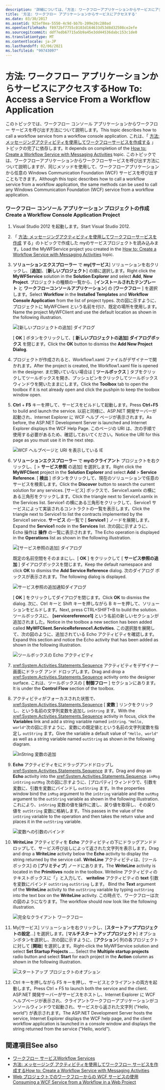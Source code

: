 ```yaml
---
description: '詳細については、「方法: ワークフローアプリケーションからサービスにアクセスする」を参照してください。'
title: '方法: ワークフロー アプリケーションからサービスにアクセスする'
ms.date: 03/30/2017
ms.assetid: 925ef8ea-5550-4c9d-bb7b-209e20c280ad
ms.openlocfilehash: f8972bf7755c0103d164633d53d8d32508ce2efe
ms.sourcegitcommit: ddf7edb67715a5b9a45e3dd44536dabc153c1de0
ms.translationtype: MT
ms.contentlocale: ja-JP
ms.lasthandoff: 02/06/2021
ms.locfileid: "99743097"
---
```

# <a name="how-to-access-a-service-from-a-workflow-application"></a><span data-ttu-id="eea6f-103">方法: ワークフロー アプリケーションからサービスにアクセスする</span><span class="sxs-lookup"><span data-stu-id="eea6f-103">How To: Access a Service From a Workflow Application</span></span>

<span data-ttu-id="eea6f-104">このトピックでは、ワークフロー コンソール アプリケーションからワークフロー サービスを呼び出す方法について説明します。</span><span class="sxs-lookup"><span data-stu-id="eea6f-104">This topic describes how to call a workflow service from a workflow console application.</span></span> <span data-ttu-id="eea6f-105">これは、「 [方法: メッセージングアクティビティを使用してワークフローサービスを作成する](how-to-create-a-workflow-service-with-messaging-activities.md) 」トピックの完了に依存します。</span><span class="sxs-lookup"><span data-stu-id="eea6f-105">It depends on completion of the [How to: Create a Workflow Service with Messaging Activities](how-to-create-a-workflow-service-with-messaging-activities.md) topic.</span></span> <span data-ttu-id="eea6f-106">このトピックでは、ワークフローアプリケーションからワークフローサービスを呼び出す方法について説明しますが、同じメソッドを使用して、ワークフローアプリケーションから任意の Windows Communication Foundation (WCF) サービスを呼び出すこともできます。</span><span class="sxs-lookup"><span data-stu-id="eea6f-106">Although this topic describes how to call a workflow service from a workflow application, the same methods can be used to call any Windows Communication Foundation (WCF) service from a workflow application.</span></span>

### <a name="create-a-workflow-console-application-project"></a><span data-ttu-id="eea6f-107">ワークフロー コンソール アプリケーション プロジェクトの作成</span><span class="sxs-lookup"><span data-stu-id="eea6f-107">Create a Workflow Console Application Project</span></span>

1. <span data-ttu-id="eea6f-108">Visual Studio 2012 を起動します。</span><span class="sxs-lookup"><span data-stu-id="eea6f-108">Start Visual Studio 2012.</span></span>

2. <span data-ttu-id="eea6f-109">「 [方法: メッセージングアクティビティを使用してワークフローサービスを作成](how-to-create-a-workflow-service-with-messaging-activities.md) する」のトピックで作成した myのサービスプロジェクトを読み込みます。</span><span class="sxs-lookup"><span data-stu-id="eea6f-109">Load the MyWFService project you created in the [How to: Create a Workflow Service with Messaging Activities](how-to-create-a-workflow-service-with-messaging-activities.md) topic.</span></span>

3. <span data-ttu-id="eea6f-110">**ソリューションエクスプローラー** で **my[サービス**] ソリューションを右クリックし、[**追加**]、[**新しいプロジェクト**] の順に選択します。</span><span class="sxs-lookup"><span data-stu-id="eea6f-110">Right click the **MyWFService** solution in the **Solution Explorer** and select **Add**, **New Project**.</span></span> <span data-ttu-id="eea6f-111">プロジェクトの種類の一覧から、[**インストールされたテンプレート** と **ワークフローコンソールアプリケーション**] の [**ワークフロー** ] を選択します。</span><span class="sxs-lookup"><span data-stu-id="eea6f-111">Select **Workflow** in the **Installed Templates** and **Workflow Console Application** from the list of project types.</span></span> <span data-ttu-id="eea6f-112">次の図に示すように、プロジェクトに MyWFClient という名前を付け、既定の場所を使用します。</span><span class="sxs-lookup"><span data-stu-id="eea6f-112">Name the project MyWFClient and use the default location as shown in the following illustration.</span></span>

     ![[新しいプロジェクトの追加] ダイアログ](./media/how-to-access-a-service-from-a-workflow-application/add-new-project-dialog.jpg)

     <span data-ttu-id="eea6f-114">[ **OK** ] ボタンをクリックして、[ **新しいプロジェクトの追加] ダイアログボックス** を閉じます。</span><span class="sxs-lookup"><span data-stu-id="eea6f-114">Click the **OK** button to dismiss the **Add New Project Dialog**.</span></span>

4. <span data-ttu-id="eea6f-115">プロジェクトが作成されると、Workflow1.xaml ファイルがデザイナーで開かれます。</span><span class="sxs-lookup"><span data-stu-id="eea6f-115">After the project is created, the Workflow1.xaml file is opened in the designer.</span></span> <span data-ttu-id="eea6f-116">まだ開いていない場合は [ **ツールボックス** ] タブをクリックしてツールボックスを開き、プッシュピンをクリックしてツールボックスウィンドウを開いたままにします。</span><span class="sxs-lookup"><span data-stu-id="eea6f-116">Click the **Toolbox** tab to open the toolbox if it is not already open and click the pushpin to keep the toolbox window open.</span></span>

5. <span data-ttu-id="eea6f-117">**Ctrl** + **F5** キーを押して、サービスをビルドして起動します。</span><span class="sxs-lookup"><span data-stu-id="eea6f-117">Press **Ctrl**+**F5** to build and launch the service.</span></span> <span data-ttu-id="eea6f-118">以前と同様に、ASP.NET 開発サーバーが起動され、Internet Explorer に WCF ヘルプ ページが表示されます。</span><span class="sxs-lookup"><span data-stu-id="eea6f-118">As before, the ASP.NET Development Server is launched and Internet Explorer displays the WCF Help Page.</span></span> <span data-ttu-id="eea6f-119">このページの URI は、次の手順で使用する必要があるため、確認しておいてください。</span><span class="sxs-lookup"><span data-stu-id="eea6f-119">Notice the URI for this page as you must use it in the next step.</span></span>

     ![WCF ヘルプページと URI を表示している IE](./media/how-to-access-a-service-from-a-workflow-application/ie-wcf-help-page-uri.jpg)

6. <span data-ttu-id="eea6f-121">**ソリューションエクスプローラー** で **myのクライアント** プロジェクトを右クリックし、[   >  **サービス参照** の追加] を選択します。</span><span class="sxs-lookup"><span data-stu-id="eea6f-121">Right click the **MyWFClient** project in the **Solution Explorer** and select **Add** > **Service Reference**.</span></span> <span data-ttu-id="eea6f-122">[ **検出** ] ボタンをクリックして、現在のソリューションで任意のサービスを検索します。</span><span class="sxs-lookup"><span data-stu-id="eea6f-122">Click the **Discover** button to search the current solution for any services.</span></span> <span data-ttu-id="eea6f-123">[サービス] ボックスで、Service1.xamlx の横にある三角形をクリックします。</span><span class="sxs-lookup"><span data-stu-id="eea6f-123">Click the triangle next to Service1.xamlx in the Services list.</span></span> <span data-ttu-id="eea6f-124">Service1 の横にある三角形をクリックして、Service1 サービスによって実装されるコントラクトの一覧を表示します。</span><span class="sxs-lookup"><span data-stu-id="eea6f-124">Click the triangle next to Service1 to list the contracts implemented by the Service1 service.</span></span> <span data-ttu-id="eea6f-125">**サービス** の一覧で [ **Service1** ] ノードを展開します。</span><span class="sxs-lookup"><span data-stu-id="eea6f-125">Expand the **Service1** node in the **Services** list.</span></span> <span data-ttu-id="eea6f-126">次の図に示すように、Echo 操作は **操作** の一覧に表示されます。</span><span class="sxs-lookup"><span data-stu-id="eea6f-126">The Echo operation is displayed in the **Operations** list as shown in the following illustration.</span></span>

     ![[サービス参照の追加] ダイアログ](./media/how-to-access-a-service-from-a-workflow-application/add-service-reference.jpg)

     <span data-ttu-id="eea6f-128">既定の名前空間をそのままにし、[ **OK** ] をクリックして [ **サービス参照の追加** ] ダイアログボックスを閉じます。</span><span class="sxs-lookup"><span data-stu-id="eea6f-128">Keep the default namespace and click **OK** to dismiss the **Add Service Reference** dialog.</span></span> <span data-ttu-id="eea6f-129">次のダイアログ ボックスが表示されます。</span><span class="sxs-lookup"><span data-stu-id="eea6f-129">The following dialog is displayed.</span></span>

     ![サービス参照の追加通知ダイアログ](./media/how-to-access-a-service-from-a-workflow-application/add-service-reference-dialog.jpg)

     <span data-ttu-id="eea6f-131">[ **OK** ] をクリックしてダイアログを閉じます。</span><span class="sxs-lookup"><span data-stu-id="eea6f-131">Click **OK** to dismiss the dialog.</span></span> <span data-ttu-id="eea6f-132">次に、Ctrl キーと Shift キーを押しながら B キーを押して、ソリューションをビルドします。</span><span class="sxs-lookup"><span data-stu-id="eea6f-132">Next, press CTRL+SHIFT+B to build the solution.</span></span> <span data-ttu-id="eea6f-133">ツールボックスに、 **[servicereference1]** という名前の新しいセクションが追加されました。</span><span class="sxs-lookup"><span data-stu-id="eea6f-133">Notice in the toolbox a new section has been added called **MyWFClient.ServiceReference1.Activities**.</span></span> <span data-ttu-id="eea6f-134">この選択肢を展開して、次の図のように、追加されている Echo アクティビティを確認します。</span><span class="sxs-lookup"><span data-stu-id="eea6f-134">Expand this section and notice the Echo activity that has been added as shown in the following illustration.</span></span>

     ![ツールボックスの Echo アクティビティ](./media/how-to-access-a-service-from-a-workflow-application/echo-activity-toolbox.jpg)

7. <span data-ttu-id="eea6f-136"><xref:System.Activities.Statements.Sequence> アクティビティをデザイナー画面にドラッグ アンド ドロップします。</span><span class="sxs-lookup"><span data-stu-id="eea6f-136">Drag and drop a <xref:System.Activities.Statements.Sequence> activity onto the designer surface.</span></span> <span data-ttu-id="eea6f-137">これは、ツールボックスの [ **制御フロー** ] セクションにあります。</span><span class="sxs-lookup"><span data-stu-id="eea6f-137">It is under the **Control Flow** section of the toolbox.</span></span>

8. <span data-ttu-id="eea6f-138">アクティビティがフォーカスされた状態で、 <xref:System.Activities.Statements.Sequence> [ **変数** ] リンクをクリックし、という名前の文字列変数を追加し `inString` ます。</span><span class="sxs-lookup"><span data-stu-id="eea6f-138">With the <xref:System.Activities.Statements.Sequence> activity in focus, click the **Variables** link and add a string variable named `inString`.</span></span> <span data-ttu-id="eea6f-139">`"Hello, world"`次の図に示すように、変数にの既定値とという名前の文字列変数を指定し `outString` ます。</span><span class="sxs-lookup"><span data-stu-id="eea6f-139">Give the variable a default value of `"Hello, world"` as well as a string variable named `outString` as shown in the following diagram.</span></span>

     ![InString 変数の追加](./media/how-to-access-a-service-from-a-workflow-application/add-instring-variable.jpg)

9. <span data-ttu-id="eea6f-141">**Echo** アクティビティをにドラッグアンドドロップし <xref:System.Activities.Statements.Sequence> ます。</span><span class="sxs-lookup"><span data-stu-id="eea6f-141">Drag and drop an **Echo** activity into the <xref:System.Activities.Statements.Sequence>.</span></span> <span data-ttu-id="eea6f-142">`inMsg` `inString` `outMsg` 次の図に示すように、[プロパティ] ウィンドウで、引数を変数に、引数を変数にバインドし `outString` ます。</span><span class="sxs-lookup"><span data-stu-id="eea6f-142">In the properties window bind the `inMsg` argument to the `inString` variable and the `outMsg` argument to the `outString` variable as shown in the following illustration.</span></span> <span data-ttu-id="eea6f-143">これにより、`inString` 変数の値を操作に渡し、戻り値を取得し、その戻り値を `outString` 変数に格納します。</span><span class="sxs-lookup"><span data-stu-id="eea6f-143">This passes in the value of the `inString` variable to the operation and then takes the return value and places it in the `outString` variable.</span></span>

     ![変数への引数のバインド](./media/how-to-access-a-service-from-a-workflow-application/bind-arguments-variables.jpg)

10. <span data-ttu-id="eea6f-145">**WriteLine** アクティビティを **Echo** アクティビティの下にドラッグアンドドロップして、サービス呼び出しによって返された文字列を表示します。</span><span class="sxs-lookup"><span data-stu-id="eea6f-145">Drag and drop a **WriteLine** activity below the **Echo** activity to display the string returned by the service call.</span></span> <span data-ttu-id="eea6f-146">**WriteLine** アクティビティは、[ツールボックス] の [**プリミティブ**] ノードにあります。</span><span class="sxs-lookup"><span data-stu-id="eea6f-146">The **WriteLine** activity is located in the **Primitives** node in the toolbox.</span></span> <span data-ttu-id="eea6f-147">Writeline アクティビティのテキストボックスに「」と入力して、 **writeline** アクティビティの **text** 引数を変数にバインド `outString` `outString` します。 </span><span class="sxs-lookup"><span data-stu-id="eea6f-147">Bind the **Text** argument of the **WriteLine** activity to the `outString` variable by typing `outString` into the text box on the **WriteLine** activity.</span></span> <span data-ttu-id="eea6f-148">この時点で、ワークフローは次の図のようになります。</span><span class="sxs-lookup"><span data-stu-id="eea6f-148">The workflow should now look like the following illustration.</span></span>

     ![完全なクライアント ワークフロー](./media/how-to-access-a-service-from-a-workflow-application/complete-client-workflow.jpg)

11. <span data-ttu-id="eea6f-150">My[サービス] ソリューションを右クリックし、[**スタートアッププロジェクトの設定**...] を選択します。[**マルチスタートアッププロジェクト**] オプションボタンを選択し、次の図に示すように、[**アクション**] 列の各プロジェクトに対して [**開始**] を選択します。</span><span class="sxs-lookup"><span data-stu-id="eea6f-150">Right-click the MyWFService solution and select **Set Startup Projects ...**. Select the **Multiple startup projects** radio button and select **Start** for each project in the **Action** column as shown in the following illustration.</span></span>

     ![スタートアップ プロジェクトのオプション](./media/how-to-access-a-service-from-a-workflow-application/startup-project-options.jpg)

12. <span data-ttu-id="eea6f-152">Ctrl キーを押しながら F5 キーを押し、サービスとクライアントの両方を起動します。</span><span class="sxs-lookup"><span data-stu-id="eea6f-152">Press Ctrl + F5 to launch both the service and the client.</span></span> <span data-ttu-id="eea6f-153">ASP.NET 開発サーバーがサービスをホストし、Internet Explorer に WCF ヘルプページが表示され、クライアントワークフローアプリケーションがコンソールウィンドウで起動され、サービスから返された文字列 ("Hello, world") が表示されます。</span><span class="sxs-lookup"><span data-stu-id="eea6f-153">The ASP.NET Development Server hosts the service, Internet Explorer displays the WCF help page, and the client workflow application is launched in a console window and displays the string returned from the service ("Hello, world").</span></span>

## <a name="see-also"></a><span data-ttu-id="eea6f-154">関連項目</span><span class="sxs-lookup"><span data-stu-id="eea6f-154">See also</span></span>

- [<span data-ttu-id="eea6f-155">ワークフロー サービス</span><span class="sxs-lookup"><span data-stu-id="eea6f-155">Workflow Services</span></span>](workflow-services.md)
- [<span data-ttu-id="eea6f-156">方法: メッセージング アクティビティを使用してワークフロー サービスを作成する</span><span class="sxs-lookup"><span data-stu-id="eea6f-156">How to: Create a Workflow Service with Messaging Activities</span></span>](how-to-create-a-workflow-service-with-messaging-activities.md)
- [<span data-ttu-id="eea6f-157">Web プロジェクトでのワークフローからの WCF サービスの使用</span><span class="sxs-lookup"><span data-stu-id="eea6f-157">Consuming a WCF Service from a Workflow in a Web Project</span></span>](/archive/blogs/endpoint/how-to-consume-a-wcf-service-from-a-wf4-workflow)
